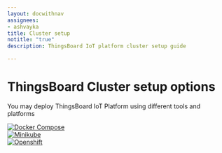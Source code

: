 ```yaml
---
layout: docwithnav
assignees:
- ashvayka
title: Cluster setup
notitle: "true"
description: ThingsBoard IoT platform cluster setup guide

---
```


<div class="installation-options">
    <div class="install-options-header">
       <div class="install-options-hero">
          <div class="container">
            <div class="install-options-hero-content">
                <h1>ThingsBoard Cluster setup options</h1>
                <div class="install-options-description">
                    <p>
                        You may deploy ThingsBoard IoT Platform using different tools and platforms
                    </p>
                </div>
            </div>
            <div class="deployment-container one-line-deployment-container">
                <div class="deployment-div">
                    <div class="container">
                        <div class="deployment-section deployment-on-premise active" id="onPremise">
                           <div class="deployment-cards">
                                <div class="deployment-cards-container">
                                    <div class="deployment-card-block">
                                        <a href="/docs/user-guide/install/cluster/docker-compose-setup/">
                                            <span>
                                                <div class="deployment-logo">
                                                    <img width="" src="https://img.tbqa.cloud/install/cluster/docker-compose.svg" title="Docker Compose" alt="Docker Compose">
                                                 </div>
                                            </span>
                                        </a>
                                    </div>
                                    <div class="deployment-card-block">
                                        <a href="/docs/user-guide/install/cluster/minikube-cluster-setup/">
                                            <span>
                                                <div class="deployment-logo">
                                                    <img width="" src="https://img.tbqa.cloud/install/cluster/minikube.svg" title="Minikube" alt="Minikube">
                                                 </div>
                                            </span>
                                        </a>
                                    </div>
                                    <div class="deployment-card-block">
                                        <a href="/docs/user-guide/install/cluster/openshift-cluster-setup/">
                                            <span>
                                                <div class="deployment-logo">
                                                    <img width="" src="https://img.tbqa.cloud/install/cluster/openshift.svg" title="Openshift" alt="Openshift">
                                                 </div>
                                            </span>
                                        </a>
                                    </div>
                               </div>
                            </div>
                        </div>
                    </div>
                </div>
            </div>
          </div>
       </div>
    </div>
</div>
